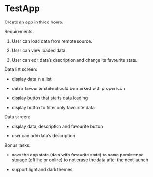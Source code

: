 # TestApp
Create an app in three hours.

Requirements

1. User can load data from remote source.

2. User can view loaded data.

3. User can edit data’s description and change its favourite state.

Data list screen:

- display data in a list

- data’s favourite state should be marked with proper icon

- display button that starts data loading

- display button to filter only favourite data

Data screen:

- display data, description and favourite button

- user can add data’s description

Bonus tasks:

- save the app state (data with favourite state) to some persistence storage (offline or online) to not erase the data after the next launch

- support light and dark themes
